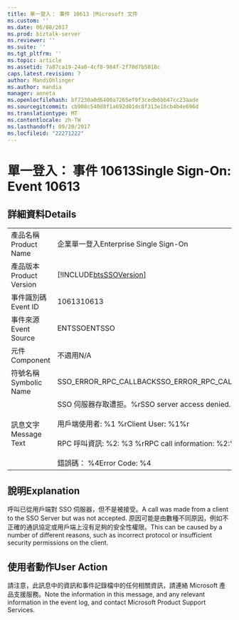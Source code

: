 ```yaml
---
title: 單一登入： 事件 10613 |Microsoft 文件
ms.custom: ''
ms.date: 06/08/2017
ms.prod: biztalk-server
ms.reviewer: ''
ms.suite: ''
ms.tgt_pltfrm: ''
ms.topic: article
ms.assetid: 7a87ca19-24a0-4cf8-984f-2f70d7b5018c
caps.latest.revision: 7
author: MandiOhlinger
ms.author: mandia
manager: anneta
ms.openlocfilehash: bf7230a0d6400a7265ef9f3cedb6bb47cc23aade
ms.sourcegitcommit: cb908c540d8f1a692d01dc8f313e16cb4b4e696d
ms.translationtype: MT
ms.contentlocale: zh-TW
ms.lasthandoff: 09/20/2017
ms.locfileid: "22271222"
---
```

# <a name="single-sign-on-event-10613"></a><span data-ttu-id="89d19-102">單一登入： 事件 10613</span><span class="sxs-lookup"><span data-stu-id="89d19-102">Single Sign-On: Event 10613</span></span>
## <a name="details"></a><span data-ttu-id="89d19-103">詳細資料</span><span class="sxs-lookup"><span data-stu-id="89d19-103">Details</span></span>  
  
|||  
|-|-|  
|<span data-ttu-id="89d19-104">產品名稱</span><span class="sxs-lookup"><span data-stu-id="89d19-104">Product Name</span></span>|<span data-ttu-id="89d19-105">企業單一登入</span><span class="sxs-lookup"><span data-stu-id="89d19-105">Enterprise Single Sign-On</span></span>|  
|<span data-ttu-id="89d19-106">產品版本</span><span class="sxs-lookup"><span data-stu-id="89d19-106">Product Version</span></span>|[!INCLUDE[btsSSOVersion](../includes/btsssoversion-md.md)]|  
|<span data-ttu-id="89d19-107">事件識別碼</span><span class="sxs-lookup"><span data-stu-id="89d19-107">Event ID</span></span>|<span data-ttu-id="89d19-108">10613</span><span class="sxs-lookup"><span data-stu-id="89d19-108">10613</span></span>|  
|<span data-ttu-id="89d19-109">事件來源</span><span class="sxs-lookup"><span data-stu-id="89d19-109">Event Source</span></span>|<span data-ttu-id="89d19-110">ENTSSO</span><span class="sxs-lookup"><span data-stu-id="89d19-110">ENTSSO</span></span>|  
|<span data-ttu-id="89d19-111">元件</span><span class="sxs-lookup"><span data-stu-id="89d19-111">Component</span></span>|<span data-ttu-id="89d19-112">不適用</span><span class="sxs-lookup"><span data-stu-id="89d19-112">N/A</span></span>|  
|<span data-ttu-id="89d19-113">符號名稱</span><span class="sxs-lookup"><span data-stu-id="89d19-113">Symbolic Name</span></span>|<span data-ttu-id="89d19-114">SSO_ERROR_RPC_CALLBACK</span><span class="sxs-lookup"><span data-stu-id="89d19-114">SSO_ERROR_RPC_CALLBACK</span></span>|  
|<span data-ttu-id="89d19-115">訊息文字</span><span class="sxs-lookup"><span data-stu-id="89d19-115">Message Text</span></span>|<span data-ttu-id="89d19-116">SSO 伺服器存取遭拒。%r</span><span class="sxs-lookup"><span data-stu-id="89d19-116">SSO server access denied.%r</span></span><br /><br /> <span data-ttu-id="89d19-117">用戶端使用者: %1 %r</span><span class="sxs-lookup"><span data-stu-id="89d19-117">Client User: %1%r</span></span><br /><br /> <span data-ttu-id="89d19-118">RPC 呼叫資訊: %2: %3 %r</span><span class="sxs-lookup"><span data-stu-id="89d19-118">RPC call information: %2:%3%r</span></span><br /><br /> <span data-ttu-id="89d19-119">錯誤碼： %4</span><span class="sxs-lookup"><span data-stu-id="89d19-119">Error Code: %4</span></span>|  
  
## <a name="explanation"></a><span data-ttu-id="89d19-120">說明</span><span class="sxs-lookup"><span data-stu-id="89d19-120">Explanation</span></span>  
 <span data-ttu-id="89d19-121">呼叫已從用戶端對 SSO 伺服器，但不是被接受。</span><span class="sxs-lookup"><span data-stu-id="89d19-121">A call was made from a client to the SSO Server but was not accepted.</span></span> <span data-ttu-id="89d19-122">原因可能是由數種不同原因，例如不正確的通訊協定或用戶端上沒有足夠的安全性權限。</span><span class="sxs-lookup"><span data-stu-id="89d19-122">This can be caused by a number of different reasons, such as incorrect protocol or insufficient security permissions on the client.</span></span>  
  
## <a name="user-action"></a><span data-ttu-id="89d19-123">使用者動作</span><span class="sxs-lookup"><span data-stu-id="89d19-123">User Action</span></span>  
 <span data-ttu-id="89d19-124">請注意，此訊息中的資訊和事件記錄檔中的任何相關資訊，請連絡 Microsoft 產品支援服務。</span><span class="sxs-lookup"><span data-stu-id="89d19-124">Note the information in this message, and any relevant information in the event log, and contact Microsoft Product Support Services.</span></span>